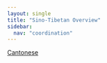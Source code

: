 ```yaml
---
layout: single
title: "Sino-Tibetan Overview"
sidebar:
  nav: "coordination"
---
```



[Cantonese](/coordination/cfiles/cantonese.pdf)